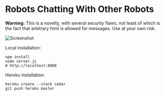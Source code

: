 # Robots Chatting With Other Robots

**Warning:** This is a novelty, with several security flaws, not least of which is the fact that arbitrary html is allowed for messages. Use at your own risk.

![Screenshot](http://i.imgur.com/EmwVQ.png)

Local installation:

    npm install
    node server.js
    # http://localhost:8080

Heroku installation:

    heroku create --stack cedar
    git push heroku master
